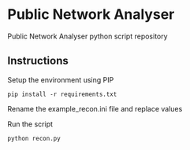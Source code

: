 # Public Network Analyser
Public Network Analyser python script repository

## Instructions
Setup the environment using PIP

    pip install -r requirements.txt

Rename the example_recon.ini file and replace values

Run the script

    python recon.py